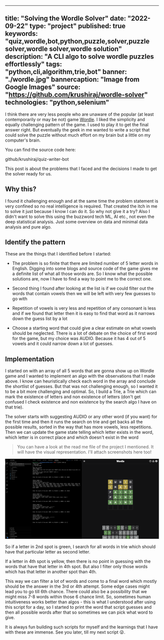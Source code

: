 
---
title: "Solving the Wordle Solver"
date: "2022-09-22"
type: "project"
published: true
keywords: "quiz,wordle,bot,python,puzzle,solver,puzzle solver,wordle solver,wordle solution"
description: "A CLI algo to solve wordle puzzles effortlessly"
tags: "python,cli,algorithm,trie,bot"
banner: "./wordle.jpg"
bannercaption: "Image from Google Images"
source: "https://github.com/krushiraj/wordle-solver"
technologies: "python,selenium"
---

I think there are very less people who are unaware of the popular (at least contemporarily or may be not) game [Wordle](https://en.wikipedia.org/wiki/Wordle). I liked the simplicity and equally challenging pattern of the game. I used to play it to get the final answer right. But eventually the geek in me wanted to write a script that could solve the puzzle without much effort on my brain but a little on my computer's brain. 

You can find the source code here:

github/krushiraj/quiz-writer-bot

This post is about the problems that I faced and the decisions I made to get the solver ready for us.

## Why this?

I found it challenging enough and at the same time the problem statement is very confined so no real intelligence is required. That created the itch in me to solve it just because I know I can do it. So why not give it a try? Also I didn't want to solve this using the buzzword tech ML, AI etc., not even the deep statistical analysis. Just some overview on data and minimal data analysis and pure algo.

## Identify the pattern

These are the things that I identified before I started:
- The problem is so finite that there are limited number of 5 letter words in English. Digging into some blogs and source code of the game gives me a definite list of what all those words are. So I know what the possible solutions are, now I have to find a way to point me to the correct one.

- Second thing I found after looking at the list is if we could filter out the words that contain vowels then we will be left with very few guesses to go with

- Repetition of vowels is very less and repetition of any consonant is less and if we found that letter then it is easy to find that word as it narrows down the guess list by a lot

- Choose a starting word that could give a clear estimate on what vowels should be neglected. There is a lot of debate on the choice of first word for the game, but my choice was AUDIO. Because it has 4 out of 5 vowels and it could narrow down a lot of guesses.

## Implementation

I started on with an array of all 5 words that are gonna show up on Wordle game and I wanted to implement an algo with the observations that I made above. I know can heuristically check each word in the array and conclude the shortlist of guesses. But that was not challenging enough, so I wanted it to be a bit more challenging and optimal. So, I build a Trie, a Trie which can mark the existence of letters and non existence of letters (don't get confused I check existence and non existence by the search algo I have on that trie).

The solver starts with suggesting AUDIO or any other word (if you want) for the first time and then it runs the search on trie and get backs all the possible results, sorted in the way that has more vowels, less repetitions. Then we can update the game state telling which letter exists in the word, which letter is in correct place and which doesn't exist in the word

> You can have a look at the read me file of the project I mentioned. It will have the visual representation. I'll attach screenshots here too!
<img src="https://raw.githubusercontent.com/krushiraj/krushiraj.github.io/dev/portfolio/content/writings/wordle-solver/example.png">

So if a letter in 2nd spot is green, I search for all words in trie which should have that particular letter as second letter.

If a letter in 4th spot is yellow, then there is no point in guessing with the words that have that letter in 4th spot. But also I filter only those words which has that letter in another spot than 4th.

This way we can filter a lot of words and come to a final word which mostly should be the answer in the 3rd or 4th attempt. Some edge cases might lead you to go till 6th chance. There could also be a possibility that we might miss 7-8 words within those 6 chance limit. So, sometimes human intuitiveness works better than algos - this is what I understood after using this script for a day, so I started to print the word that script guesses and then all possible words after that so sometimes we can pick what word to give.

It is always fun building such scripts for myself and the learnings that I have with these are immense. See you later, till my next script 😜.
